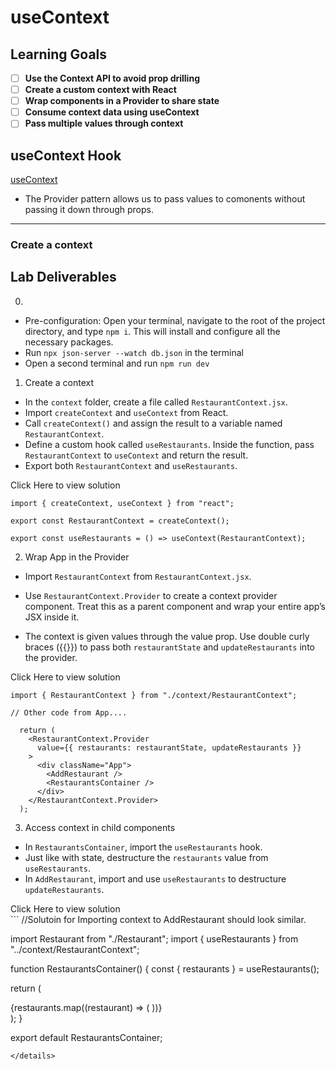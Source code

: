 # useContext

## Learning Goals

- [ ] **Use the Context API to avoid prop drilling**
- [ ] **Create a custom context with React**
- [ ] **Wrap components in a Provider to share state**
- [ ] **Consume context data using useContext**
- [ ] **Pass multiple values through context**

## useContext Hook

[useContext](https://react.dev/reference/react/useContext)

- The Provider pattern allows us to pass values to comonents without passing it down through props.

---

### Create a context

## Lab Deliverables

0.

- Pre-configuration: Open your terminal, navigate to the root of the project directory, and type `npm i`. This will install and configure all the necessary packages.
- Run `npx json-server --watch db.json` in the terminal
- Open a second terminal and run `npm run dev`

1.  Create a context

- In the `context` folder, create a file called `RestaurantContext.jsx`.
- Import `createContext` and `useContext` from React.
- Call `createContext()` and assign the result to a variable named `RestaurantContext`.
- Define a custom hook called `useRestaurants`. Inside the function, pass `RestaurantContext` to `useContext` and return the result.
- Export both `RestaurantContext` and `useRestaurants`.

<summary>Click Here to view solution</summary>

```
import { createContext, useContext } from "react";

export const RestaurantContext = createContext();

export const useRestaurants = () => useContext(RestaurantContext);

```

</details>

2. Wrap App in the Provider

- Import `RestaurantContext` from `RestaurantContext.jsx`.

- Use `RestaurantContext.Provider` to create a context provider component. Treat this as a parent component and wrap your entire app’s JSX inside it.

- The context is given values through the value prop. Use double curly braces ({{}}) to pass both `restaurantState` and `updateRestaurants` into the provider.

 <summary>Click Here to view solution</summary>

```
import { RestaurantContext } from "./context/RestaurantContext";

// Other code from App....

  return (
    <RestaurantContext.Provider
      value={{ restaurants: restaurantState, updateRestaurants }}
    >
      <div className="App">
        <AddRestaurant />
        <RestaurantsContainer />
      </div>
    </RestaurantContext.Provider>
  );

```

</details>

3. Access context in child components

- In `RestaurantsContainer`, import the `useRestaurants` hook.
- Just like with state, destructure the `restaurants` value from `useRestaurants`.
- In `AddRestaurant`, import and use `useRestaurants` to destructure `updateRestaurants`.

<summary>Click Here to view solution</summary>
```
//Solutoin for Importing context to AddRestaurant should look similar.

import Restaurant from "./Restaurant";
import { useRestaurants } from "../context/RestaurantContext";

function RestaurantsContainer() {
const { restaurants } = useRestaurants();

return (

<div className="restaurantContainer">
{restaurants.map((restaurant) => (
<Restaurant key={restaurant.id} restaurant={restaurant} />
))}
</div>
);
}

export default RestaurantsContainer;

```
</details>
```
